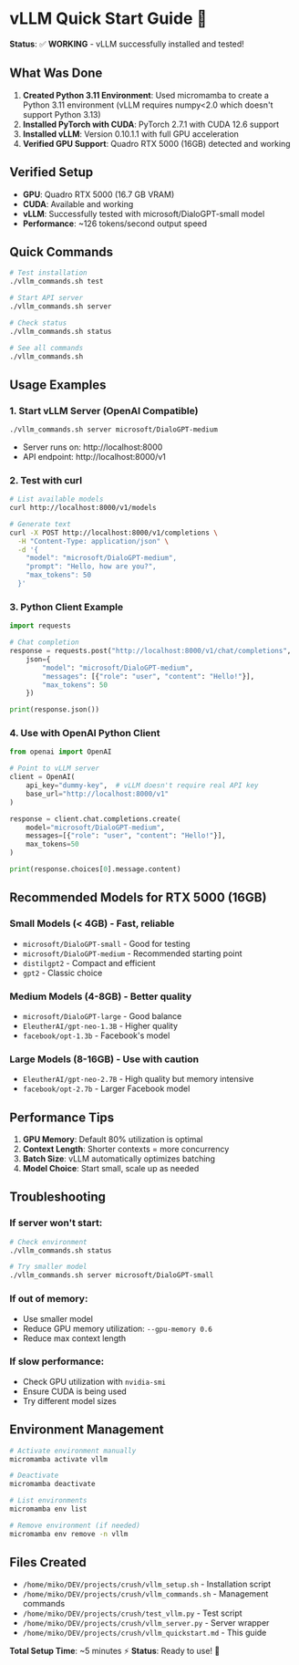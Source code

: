 # vLLM Quick Start Guide 🚀

**Status**: ✅ **WORKING** - vLLM successfully installed and tested!

## What Was Done

1. **Created Python 3.11 Environment**: Used micromamba to create a Python 3.11 environment (vLLM requires numpy<2.0 which doesn't support Python 3.13)
2. **Installed PyTorch with CUDA**: PyTorch 2.7.1 with CUDA 12.6 support
3. **Installed vLLM**: Version 0.10.1.1 with full GPU acceleration
4. **Verified GPU Support**: Quadro RTX 5000 (16GB) detected and working

## Verified Setup
- **GPU**: Quadro RTX 5000 (16.7 GB VRAM)
- **CUDA**: Available and working
- **vLLM**: Successfully tested with microsoft/DialoGPT-small model
- **Performance**: ~126 tokens/second output speed

## Quick Commands

```bash
# Test installation
./vllm_commands.sh test

# Start API server
./vllm_commands.sh server

# Check status
./vllm_commands.sh status

# See all commands
./vllm_commands.sh
```

## Usage Examples

### 1. Start vLLM Server (OpenAI Compatible)
```bash
./vllm_commands.sh server microsoft/DialoGPT-medium
```
- Server runs on: http://localhost:8000
- API endpoint: http://localhost:8000/v1

### 2. Test with curl
```bash
# List available models
curl http://localhost:8000/v1/models

# Generate text
curl -X POST http://localhost:8000/v1/completions \
  -H "Content-Type: application/json" \
  -d '{
    "model": "microsoft/DialoGPT-medium", 
    "prompt": "Hello, how are you?",
    "max_tokens": 50
  }'
```

### 3. Python Client Example
```python
import requests

# Chat completion
response = requests.post("http://localhost:8000/v1/chat/completions", 
    json={
        "model": "microsoft/DialoGPT-medium",
        "messages": [{"role": "user", "content": "Hello!"}],
        "max_tokens": 50
    })

print(response.json())
```

### 4. Use with OpenAI Python Client
```python
from openai import OpenAI

# Point to vLLM server
client = OpenAI(
    api_key="dummy-key",  # vLLM doesn't require real API key
    base_url="http://localhost:8000/v1"
)

response = client.chat.completions.create(
    model="microsoft/DialoGPT-medium",
    messages=[{"role": "user", "content": "Hello!"}],
    max_tokens=50
)

print(response.choices[0].message.content)
```

## Recommended Models for RTX 5000 (16GB)

### Small Models (< 4GB) - Fast, reliable
- `microsoft/DialoGPT-small` - Good for testing
- `microsoft/DialoGPT-medium` - Recommended starting point
- `distilgpt2` - Compact and efficient
- `gpt2` - Classic choice

### Medium Models (4-8GB) - Better quality
- `microsoft/DialoGPT-large` - Good balance
- `EleutherAI/gpt-neo-1.3B` - Higher quality
- `facebook/opt-1.3b` - Facebook's model

### Large Models (8-16GB) - Use with caution
- `EleutherAI/gpt-neo-2.7B` - High quality but memory intensive
- `facebook/opt-2.7b` - Larger Facebook model

## Performance Tips

1. **GPU Memory**: Default 80% utilization is optimal
2. **Context Length**: Shorter contexts = more concurrency
3. **Batch Size**: vLLM automatically optimizes batching
4. **Model Choice**: Start small, scale up as needed

## Troubleshooting

### If server won't start:
```bash
# Check environment
./vllm_commands.sh status

# Try smaller model
./vllm_commands.sh server microsoft/DialoGPT-small
```

### If out of memory:
- Use smaller model
- Reduce GPU memory utilization: `--gpu-memory 0.6`
- Reduce max context length

### If slow performance:
- Check GPU utilization with `nvidia-smi`
- Ensure CUDA is being used
- Try different model sizes

## Environment Management

```bash
# Activate environment manually
micromamba activate vllm

# Deactivate
micromamba deactivate

# List environments
micromamba env list

# Remove environment (if needed)
micromamba env remove -n vllm
```

## Files Created
- `/home/miko/DEV/projects/crush/vllm_setup.sh` - Installation script
- `/home/miko/DEV/projects/crush/vllm_commands.sh` - Management commands
- `/home/miko/DEV/projects/crush/test_vllm.py` - Test script
- `/home/miko/DEV/projects/crush/vllm_server.py` - Server wrapper
- `/home/miko/DEV/projects/crush/vllm_quickstart.md` - This guide

**Total Setup Time**: ~5 minutes ⚡
**Status**: Ready to use! 🎉